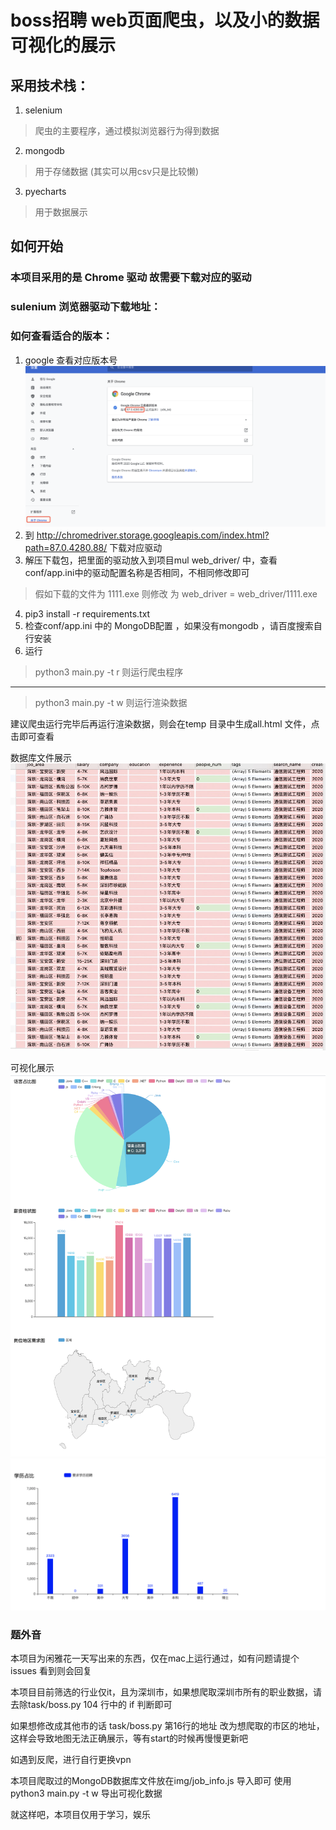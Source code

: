 # boss招聘 web页面爬虫，以及小的数据可视化的展示

## 采用技术栈：
1. selenium
 > 爬虫的主要程序，通过模拟浏览器行为得到数据
2. mongodb
 > 用于存储数据 (其实可以用csv只是比较懒)
3. pyecharts
 > 用于数据展示

## 如何开始
### 本项目采用的是 Chrome 驱动 故需要下载对应的驱动
### sulenium 浏览器驱动下载地址：
### 如何查看适合的版本：
1. google 查看对应版本号
![avatar](img/设置.png)
2. 到 http://chromedriver.storage.googleapis.com/index.html?path=87.0.4280.88/
下载对应驱动
3. 解压下载包，把里面的驱动放入到项目mul web_driver/ 中，查看conf/app.ini中的驱动配置名称是否相同，不相同修改即可
>假如下载的文件为 1111.exe 则修改 为  web_driver = web_driver/1111.exe
4. pip3 install -r requirements.txt
5. 检查conf/app.ini 中的 MongoDB配置 ，如果没有mongodb ，请百度搜索自行安装
6. 运行
> python3 main.py -t r 则运行爬虫程序
----
> python3 main.py -t w 则运行渲染数据

建议爬虫运行完毕后再运行渲染数据，则会在temp 目录中生成all.html
文件，点击即可查看

数据库文件展示
![avatar](img/展示.jpg)

可视化展示
![avatar](img/示例1.png)
![avatar](img/示例2.png)


### 题外音
本项目为闲雅花一天写出来的东西，仅在mac上运行通过，如有问题请提个issues
看到则会回复


本项目目前筛选的行业仅it，且为深圳市，如果想爬取深圳市所有的职业数据，请去除task/boss.py  104 行中的 if 判断即可

如果想修改成其他市的话  task/boss.py 第16行的地址 改为想爬取的市区的地址，这样会导致地图无法正确展示，等有start的时候再慢慢更新吧

如遇到反爬，进行自行更换vpn

本项目爬取过的MongoDB数据库文件放在img/job_info.js
导入即可 使用 python3 main.py -t w 导出可视化数据

就这样吧，本项目仅用于学习，娱乐





